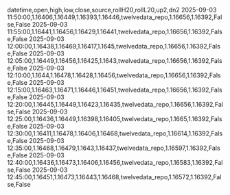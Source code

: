 datetime,open,high,low,close,source,rollH20,rollL20,up2,dn2
2025-09-03 11:50:00,1.16406,1.16449,1.16393,1.16446,twelvedata_repo,1.16656,1.16392,False,False
2025-09-03 11:55:00,1.16441,1.16456,1.16429,1.16441,twelvedata_repo,1.16656,1.16392,False,False
2025-09-03 12:00:00,1.16438,1.16469,1.16417,1.1645,twelvedata_repo,1.16656,1.16392,False,False
2025-09-03 12:05:00,1.16449,1.16456,1.16425,1.1643,twelvedata_repo,1.16656,1.16392,False,False
2025-09-03 12:10:00,1.1644,1.16478,1.16428,1.16456,twelvedata_repo,1.16656,1.16392,False,False
2025-09-03 12:15:00,1.16463,1.16471,1.16446,1.16451,twelvedata_repo,1.16656,1.16392,False,False
2025-09-03 12:20:00,1.16445,1.16449,1.16423,1.16435,twelvedata_repo,1.16656,1.16392,False,False
2025-09-03 12:25:00,1.16436,1.16449,1.16398,1.16405,twelvedata_repo,1.1665,1.16392,False,False
2025-09-03 12:30:00,1.16411,1.16478,1.16406,1.16468,twelvedata_repo,1.16614,1.16392,False,False
2025-09-03 12:35:00,1.16468,1.16479,1.1643,1.16437,twelvedata_repo,1.16597,1.16392,False,False
2025-09-03 12:40:00,1.16436,1.16473,1.16406,1.16456,twelvedata_repo,1.16583,1.16392,False,False
2025-09-03 12:45:00,1.16451,1.16473,1.16443,1.16468,twelvedata_repo,1.16572,1.16392,False,False
